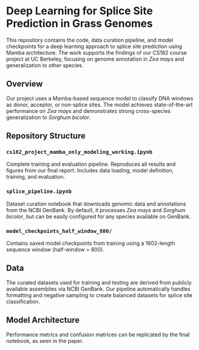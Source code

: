 # Deep Learning for Splice Site Prediction in Grass Genomes

This repository contains the code, data curation pipeline, and model checkpoints for a deep learning approach to splice site prediction using Mamba architecture. The work supports the findings of our CS182 course project at UC Berkeley, focusing on genome annotation in *Zea mays* and generalization to other species.

## Overview

Our project uses a Mamba-based sequence model to classify DNA windows as donor, acceptor, or non-splice sites. The model achieves state-of-the-art performance on *Zea mays* and demonstrates strong cross-species generalization to *Sorghum bicolor*.

## Repository Structure

### `cs182_project_mamba_only_modeling_working.ipynb`
Complete training and evaluation pipeline. Reproduces all results and figures from our final report. Includes data loading, model definition, training, and evaluation.

### `splice_pipeline.ipynb`
Dataset curation notebook that downloads genomic data and annotations from the NCBI GenBank. By default, it processes *Zea mays* and *Sorghum bicolor*, but can be easily configured for any species available on GenBank.

### `model_checkpoints_half_window_800/`
Contains saved model checkpoints from training using a 1602-length sequence window (half-window = 800).

## Data

The curated datasets used for training and testing are derived from publicly available assemblies via NCBI GenBank. Our pipeline automatically handles formatting and negative sampling to create balanced datasets for splice site classification.

## Model Architecture

Performance metrics and confusion matrices can be replicated by the final notebook, as seen in the paper.
